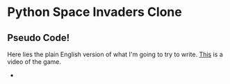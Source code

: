 Python Space Invaders Clone
==============

Pseudo Code!
--------
Here lies the plain English version of what I'm going to try to write. [This](http://www.youtube.com/watch?v=437Ld_rKM2s) is a video of the game.


-
 